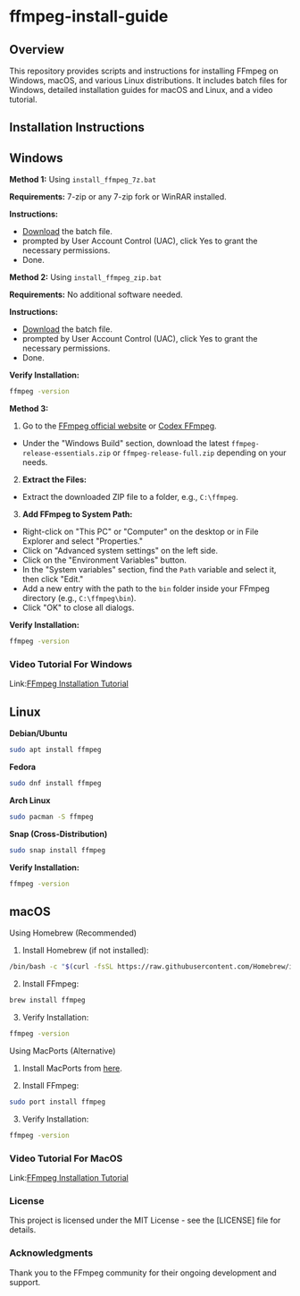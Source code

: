# ffmpeg-install-guide

## **Overview**

This repository provides scripts and instructions for installing FFmpeg on Windows, macOS, and various Linux distributions. It includes batch files for Windows, detailed installation guides for macOS and Linux, and a video tutorial.

## **Installation Instructions**

## **Windows**

**Method 1:** Using `install_ffmpeg_7z.bat`

**Requirements:** 7-zip or any 7-zip fork or WinRAR installed.

**Instructions:**

- [Download](https://github.com/oop7/ffmpeg-install-guide/releases/download/v1.0/ffmpeg_7z.bat) the batch file.
- prompted by User Account Control (UAC), click Yes to grant the necessary permissions.
- Done.

**Method 2:** Using ``install_ffmpeg_zip.bat``

**Requirements:** No additional software needed.

**Instructions:**

- [Download](https://github.com/oop7/ffmpeg-install-guide/releases/download/v1.0/ffmpeg_zip.bat) the batch file.
- prompted by User Account Control (UAC), click Yes to grant the necessary permissions.
- Done.

**Verify Installation:**
```bash
ffmpeg -version
```

**Method 3:**

1. Go to the [FFmpeg official website](https://ffmpeg.org/download.html) or [Codex FFmpeg](https://github.com/GyanD/codexffmpeg/releases).

- Under the "Windows Build" section, download the latest `ffmpeg-release-essentials.zip` or `ffmpeg-release-full.zip` depending on your needs.

2. **Extract the Files:**

- Extract the downloaded ZIP file to a folder, e.g., `C:\ffmpeg`.

3. **Add FFmpeg to System Path:**

- Right-click on "This PC" or "Computer" on the desktop or in File Explorer and select "Properties."
- Click on "Advanced system settings" on the left side.
- Click on the "Environment Variables" button.
- In the "System variables" section, find the `Path` variable and select it, then click "Edit."
- Add a new entry with the path to the `bin` folder inside your FFmpeg directory (e.g., `C:\ffmpeg\bin`).
- Click "OK" to close all dialogs.

**Verify Installation:**
```bash
ffmpeg -version
```

### **Video Tutorial For Windows**

Link:[FFmpeg Installation Tutorial](https://youtu.be/5xgegeBL0kw?si=0CyS9BNYHeBiPDxd)

## **Linux**

**Debian/Ubuntu**

```bash
sudo apt install ffmpeg
```

**Fedora**

```bash
sudo dnf install ffmpeg
```

**Arch Linux**

```bash
sudo pacman -S ffmpeg
```

**Snap (Cross-Distribution)**

```bash
sudo snap install ffmpeg
```

**Verify Installation:**
```bash
ffmpeg -version
```

## **macOS**

Using Homebrew (Recommended)

1. Install Homebrew (if not installed):
```bash
/bin/bash -c "$(curl -fsSL https://raw.githubusercontent.com/Homebrew/install/HEAD/install.sh)"
```

2. Install FFmpeg:
```bash
brew install ffmpeg
```

3. Verify Installation:

```bash
ffmpeg -version
```

Using MacPorts (Alternative)

1. Install MacPorts from [here](https://www.macports.org/install.php).

2. Install FFmpeg:
```bash
sudo port install ffmpeg
```

3. Verify Installation:
```bash
ffmpeg -version
```

### **Video Tutorial For MacOS**

Link:[FFmpeg Installation Tutorial](https://youtu.be/dJ8y-VlMNAo?si=dLee6hrVVoJeCvVO)

### License

This project is licensed under the MIT License - see the [LICENSE] file for details.

### Acknowledgments

Thank you to the FFmpeg community for their ongoing development and support.

